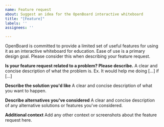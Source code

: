 ```yaml
---
name: Feature request
about: Suggest an idea for the OpenBoard interactive whiteboard
title: "[Feature]"
labels: ''
assignees: ''

---
```


OpenBoard is committed to provide a limited set of useful features for using it as an interactive whiteboard for education. Ease of use is a primary design goal. Please consider this when describing your feature request. 

**Is your feature request related to a problem? Please describe.**
A clear and concise description of what the problem is. Ex. It would help me doing [...] if [...]

**Describe the solution you'd like**
A clear and concise description of what you want to happen.

**Describe alternatives you've considered**
A clear and concise description of any alternative solutions or features you've considered.

**Additional context**
Add any other context or screenshots about the feature request here.
